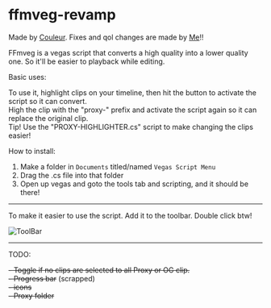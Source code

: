 # ffmveg-revamp
Made by [Couleur](https://github.com/couleurm). Fixes and qol changes are made by [Me](https://github.com/Vramuser)!!

FFmveg is a vegas script that converts a high quality into a lower quality one. So it'll be easier to playback while editing. 

Basic uses:

To use it, highlight clips on your timeline, then hit the button to activate the script so it can convert. <br>
High the clip with the "proxy-" prefix and activate the script again so it can replace the original clip. <br>
Tip! Use the "PROXY-HIGHLIGHTER.cs" script to make changing the clips easier! 

How to install: 
1. Make a folder in `Documents` titled/named `Vegas Script Menu`
2. Drag the .cs file into that folder
3. Open up vegas and goto the tools tab and scripting, and it should be there!
--------------
To make it easier to use the script. Add it to the toolbar.
Double click btw! 

![ToolBar](https://github.com/user-attachments/assets/825a3f27-39bf-45db-b92b-4ebf77c51bd5)

--------------
TODO:

~~- Toggle if no clips are selected to all Proxy or OG clip.~~ <br>
~~- Progress bar~~ (scrapped) <br>
~~- icons~~ <br>
~~- Proxy folder~~ <br>
